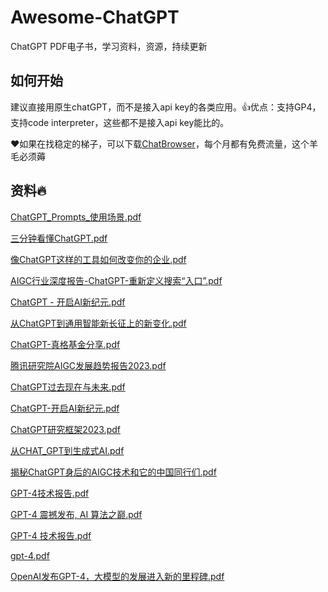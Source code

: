 # Awesome-ChatGPT
ChatGPT PDF电子书，学习资料，资源，持续更新

## 如何开始

建议直接用原生chatGPT，而不是接入api key的各类应用。👍优点：支持GP4，支持code interpreter，这些都不是接入api key能比的。

❤️如果在找稳定的梯子，可以下载[ChatBrowser](https://manual.chatbrowser.top/release-note)，每个月都有免费流量，这个羊毛必须薅

## 资料🔥 

[ChatGPT_Prompts_使用场景.pdf](PDF/ChatGPT_Prompts_%E4%BD%BF%E7%94%A8%E5%9C%BA%E6%99%AF.pdf)

[三分钟看懂ChatGPT.pdf](PDF/%E4%B8%89%E5%88%86%E9%92%9F%E7%9C%8B%E6%87%82ChatGPT.pdf)

[像ChatGPT这样的工具如何改变你的企业.pdf](PDF/%E5%83%8FChatGPT%E8%BF%99%E6%A0%B7%E7%9A%84%E5%B7%A5%E5%85%B7%E5%A6%82%E4%BD%95%E6%94%B9%E5%8F%98%E4%BD%A0%E7%9A%84%E4%BC%81%E4%B8%9A.pdf)

[AIGC行业深度报告-ChatGPT-重新定义搜索“入口”.pdf](PDF/AIGC%E8%A1%8C%E4%B8%9A%E6%B7%B1%E5%BA%A6%E6%8A%A5%E5%91%8A-ChatGPT-%E9%87%8D%E6%96%B0%E5%AE%9A%E4%B9%89%E6%90%9C%E7%B4%A2%E2%80%9C%E5%85%A5%E5%8F%A3%E2%80%9D.pdf)

[ChatGPT - 开启AI新纪元.pdf](PDF/ChatGPT%20-%20%E5%BC%80%E5%90%AFAI%E6%96%B0%E7%BA%AA%E5%85%83.pdf)

[从ChatGPT到通用智能新长征上的新变化.pdf](PDF/%E4%BB%8EChatGPT%E5%88%B0%E9%80%9A%E7%94%A8%E6%99%BA%E8%83%BD%E6%96%B0%E9%95%BF%E5%BE%81%E4%B8%8A%E7%9A%84%E6%96%B0%E5%8F%98%E5%8C%96.pdf)

[ChatGPT-真格基金分享.pdf](PDF/ChatGPT-%E7%9C%9F%E6%A0%BC%E5%9F%BA%E9%87%91%E5%88%86%E4%BA%AB.pdf)

[腾讯研究院AIGC发展趋势报告2023.pdf](PDF/%E8%85%BE%E8%AE%AF%E7%A0%94%E7%A9%B6%E9%99%A2AIGC%E5%8F%91%E5%B1%95%E8%B6%8B%E5%8A%BF%E6%8A%A5%E5%91%8A2023.pdf)

[ChatGPT过去现在与未来.pdf](PDF/ChatGPT%E8%BF%87%E5%8E%BB%E7%8E%B0%E5%9C%A8%E4%B8%8E%E6%9C%AA%E6%9D%A5.pdf)

[ChatGPT-开启AI新纪元.pdf](PDF/ChatGPT-%E5%BC%80%E5%90%AFAI%E6%96%B0%E7%BA%AA%E5%85%83.pdf)

[ChatGPT研究框架2023.pdf](PDF/ChatGPT%E7%A0%94%E7%A9%B6%E6%A1%86%E6%9E%B62023.pdf)

[从CHAT_GPT到生成式AI.pdf](PDF/%E4%BB%8ECHAT_GPT%E5%88%B0%E7%94%9F%E6%88%90%E5%BC%8FAI.pdf)

[揭秘ChatGPT身后的AIGC技术和它的中国同行们.pdf](PDF/%E6%8F%AD%E7%A7%98ChatGPT%E8%BA%AB%E5%90%8E%E7%9A%84AIGC%E6%8A%80%E6%9C%AF%E5%92%8C%E5%AE%83%E7%9A%84%E4%B8%AD%E5%9B%BD%E5%90%8C%E8%A1%8C%E4%BB%AC.pdf)

[GPT-4技术报告.pdf](GPT4/GPT-4%E6%8A%80%E6%9C%AF%E6%8A%A5%E5%91%8A.pdf)

[GPT-4 震撼发布, AI 算法之巅.pdf](GPT4/GPT-4%20%E9%9C%87%E6%92%BC%E5%8F%91%E5%B8%83%2C%20AI%20%E7%AE%97%E6%B3%95%E4%B9%8B%E5%B7%85.pdf)

[GPT-4 技术报告.pdf](GPT4/GPT-4%20%E6%8A%80%E6%9C%AF%E6%8A%A5%E5%91%8A.pdf)

[gpt-4.pdf](GPT4/gpt-4.pdf)

[OpenAI发布GPT-4，大模型的发展进入新的里程碑.pdf](GPT4/OpenAI%E5%8F%91%E5%B8%83GPT-4%EF%BC%8C%E5%A4%A7%E6%A8%A1%E5%9E%8B%E7%9A%84%E5%8F%91%E5%B1%95%E8%BF%9B%E5%85%A5%E6%96%B0%E7%9A%84%E9%87%8C%E7%A8%8B%E7%A2%91.pdf)





